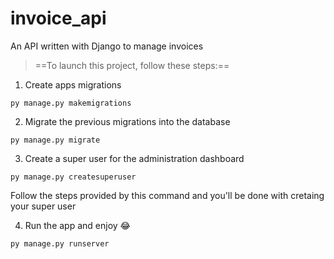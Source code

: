 # invoice_api
An API written with Django to manage invoices

> ==To launch this project, follow these steps:==

1. Create apps migrations

`py manage.py makemigrations`

2. Migrate the previous migrations into the database

`py manage.py migrate`

3. Create a super user for the administration dashboard

`py manage.py createsuperuser`

Follow the steps provided by this command and you'll be done with cretaing your super user

4. Run the app and enjoy :joy:

`py manage.py runserver`
